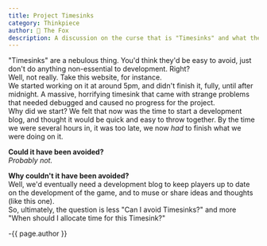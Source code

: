 ```yaml
---
title: Project Timesinks
category: Thinkpiece
author: 🦊 The Fox
description: A discussion on the curse that is "Timesinks" and what they can do to development.
---
```

"Timesinks" are a nebulous thing. You'd think they'd be easy to avoid, just don't do anything non-essential to development. Right?  
Well, not really. Take this website, for instance.  
We started working on it at around 5pm, and didn't finish it, fully, until after midnight. A massive, horrifying timesink that came with strange problems that needed debugged and caused no progress for the project.  
Why did we start? We felt that now was the time to start a development blog, and thought it would be quick and easy to throw together. By the time we were several hours in, it was too late, we now *had* to finish what we were doing on it.  

**Could it have been avoided?**  
*Probably not.*

**Why couldn't it have been avoided?**  
Well, we'd eventually need a development blog to keep players up to date on the development of the game, and to muse or share ideas and thoughts (like this one).  
So, ultimately, the question is less "Can I avoid Timesinks?" and more "When should I allocate time for this Timesink?"

-{{ page.author }}
<!--stackedit_data:
eyJoaXN0b3J5IjpbLTYxNjMzODY2Nl19
-->